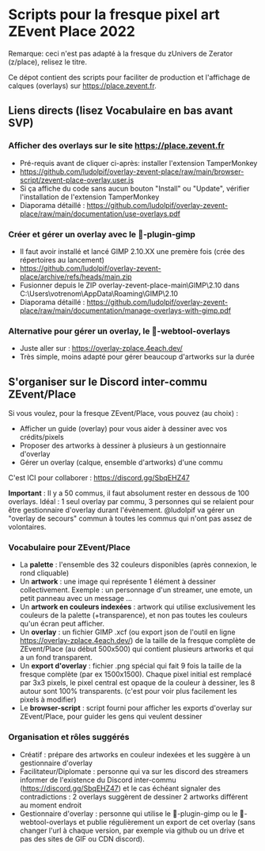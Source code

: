 # Scripts pour la fresque pixel art ZEvent Place 2022

Remarque: ceci n'est pas adapté à la fresque du zUnivers de Zerator (z/place), relisez le titre.

Ce dépot contient des scripts pour faciliter de production et l'affichage de calques (overlays) sur https://place.zevent.fr.

## Liens directs (lisez Vocabulaire en bas avant SVP)

### Afficher des overlays sur le site https://place.zevent.fr

- Pré-requis avant de cliquer ci-après: installer l'extension TamperMonkey
- https://github.com/ludolpif/overlay-zevent-place/raw/main/browser-script/zevent-place-overlay.user.js
- Si ça affiche du code sans aucun bouton "Install" ou "Update", vérifier l'installation de l'extension TamperMonkey
- Diaporama détaillé : https://github.com/ludolpif/overlay-zevent-place/raw/main/documentation/use-overlays.pdf

### Créer et gérer un overlay avec le 🎨-plugin-gimp

- Il faut avoir installé et lancé GIMP 2.10.XX une premère fois (crée des répertoires au lancement)
- https://github.com/ludolpif/overlay-zevent-place/archive/refs/heads/main.zip
- Fusionner depuis le ZIP overlay-zevent-place-main\GIMP\2.10 dans C:\Users\votrenom\AppData\Roaming\GIMP\2.10
- Diaporama détaillé : https://github.com/ludolpif/overlay-zevent-place/raw/main/documentation/manage-overlays-with-gimp.pdf

### Alternative pour gérer un overlay, le 🧰-webtool-overlays

- Juste aller sur : https://overlay-zplace.4each.dev/
- Très simple, moins adapté pour gérer beaucoup d'artworks sur la durée

## S'organiser sur le Discord inter-commu ZEvent/Place

Si vous voulez, pour la fresque ZEvent/Place, vous pouvez (au choix) :
- Afficher un guide (overlay) pour vous aider à dessiner avec vos crédits/pixels
- Proposer des artworks à dessiner à plusieurs à un gestionnaire d'overlay
- Gérer un overlay (calque, ensemble d'artworks) d'une commu

C'est ICI pour collaborer : https://discord.gg/SbqEHZ47

**Important** : Il y a 50 commus, il faut absolument rester en dessous de 100 overlays. Idéal : 1 seul overlay par commu, 3 personnes qui se relaient pour être gestionnaire d'overlay durant l'évènement. @ludolpif va gérer un "overlay de secours" commun à toutes les commus qui n'ont pas assez de volontaires. 

### Vocabulaire pour ZEvent/Place

- La **palette** : l'ensemble des 32 couleurs disponibles (après connexion, le rond cliquable)
- Un **artwork** : une image qui représente 1 élément à dessiner collectivement.
Exemple : un personnage d'un streamer, une emote, un petit panneau avec un message ...
- Un **artwork en couleurs indexées** : artwork qui utilise exclusivement les couleurs de la palette (+transparence), et non pas toutes les couleurs qu'un écran peut afficher.
- Un **overlay** : un fichier GIMP .xcf (ou export json de l'outil en ligne https://overlay-zplace.4each.dev/) de la taille de la fresque complète de ZEvent/Place (au début 500x500) qui contient plusieurs artworks et qui a un fond transparent.
- Un **export d'overlay** : fichier .png spécial qui fait 9 fois la taille de la fresque complète (par ex 1500x1500). Chaque pixel initial est remplacé par 3x3 pixels, le pixel central est opaque de la couleur à dessiner, les 8 autour sont 100% transparents. (c'est pour voir plus facilement les pixels à modifier)
- Le **browser-script** : script fourni pour afficher les exports d'overlay sur ZEvent/Place, pour guider les gens qui veulent dessiner 

### Organisation et rôles suggérés

- Créatif : prépare des artworks en couleur indexées et les suggère à un gestionnaire d'overlay
- Facilitateur/Diplomate : personne qui va sur les discord des streamers informer de l'existence du Discord inter-commu (https://discord.gg/SbqEHZ47) et le cas échéant signaler des contradictions : 2 overlays suggèrent de dessiner 2 artworks différent au moment endroit
- Gestionnaire d'overlay : personne qui utilise le 🎨-plugin-gimp ou le 🧰-webtool-overlays  et publie régulièrement un export de cet overlay (sans changer l'url à chaque version, par exemple via github ou un drive et pas des sites de GIF ou CDN discord).

